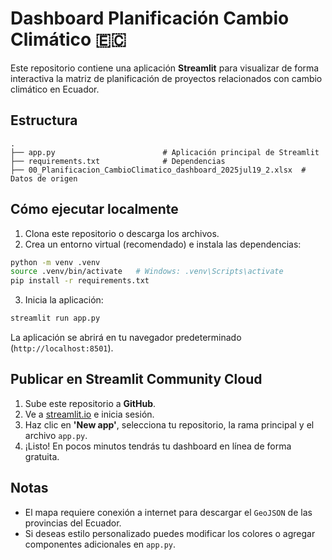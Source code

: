 
# Dashboard Planificación Cambio Climático 🇪🇨

Este repositorio contiene una aplicación **Streamlit** para visualizar de forma interactiva
la matriz de planificación de proyectos relacionados con cambio climático en Ecuador.

## Estructura

```
.
├── app.py                        # Aplicación principal de Streamlit
├── requirements.txt              # Dependencias
├── 00_Planificacion_CambioClimatico_dashboard_2025jul19_2.xlsx  # Datos de origen
```

## Cómo ejecutar localmente

1. Clona este repositorio o descarga los archivos.
2. Crea un entorno virtual (recomendado) e instala las dependencias:

```bash
python -m venv .venv
source .venv/bin/activate   # Windows: .venv\Scripts\activate
pip install -r requirements.txt
```

3. Inicia la aplicación:

```bash
streamlit run app.py
```

La aplicación se abrirá en tu navegador predeterminado (`http://localhost:8501`).

## Publicar en Streamlit Community Cloud

1. Sube este repositorio a **GitHub**.
2. Ve a [streamlit.io](https://streamlit.io/) e inicia sesión.
3. Haz clic en **'New app'**, selecciona tu repositorio, la rama principal y el archivo `app.py`.
4. ¡Listo! En pocos minutos tendrás tu dashboard en línea de forma gratuita.

## Notas

- El mapa requiere conexión a internet para descargar el `GeoJSON` de las provincias del Ecuador.
- Si deseas estilo personalizado puedes modificar los colores o agregar componentes adicionales en `app.py`.
